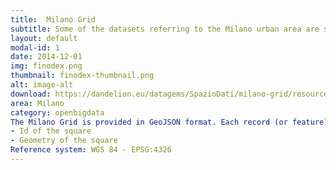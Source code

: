 ```yaml
---
title:  Milano Grid 
subtitle: Some of the datasets referring to the Milano urban area are spatially aggregated using a grid. We refer to this grid as the Milano Grid. 
layout: default
modal-id: 1
date: 2014-12-01
img: finodex.png
thumbnail: finodex-thumbnail.png
alt: image-alt
download: https://dandelion.eu/datagems/SpazioDati/milano-grid/resource/
area: Milano
category: openbigdata
The Milano Grid is provided in GeoJSON format. Each record (or feature) describes a square providing the following information:
- Id of the square
- Geometry of the square
Reference system: WGS 84 - EPSG:4326
---
```

